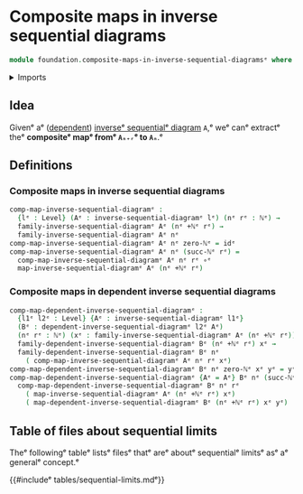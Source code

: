 # Composite maps in inverse sequential diagrams

```agda
module foundation.composite-maps-in-inverse-sequential-diagramsᵉ where
```

<details><summary>Imports</summary>

```agda
open import elementary-number-theory.addition-natural-numbersᵉ
open import elementary-number-theory.natural-numbersᵉ

open import foundation.dependent-inverse-sequential-diagramsᵉ
open import foundation.inverse-sequential-diagramsᵉ
open import foundation.universe-levelsᵉ

open import foundation-core.function-typesᵉ
```

</details>

## Idea

Givenᵉ aᵉ ([dependent](foundation.dependent-inverse-sequential-diagrams.mdᵉ))
[inverseᵉ sequentialᵉ diagram](foundation.inverse-sequential-diagrams.mdᵉ) `A`,ᵉ weᵉ
canᵉ extractᵉ theᵉ **compositeᵉ mapᵉ fromᵉ `Aₙ₊ᵣ`ᵉ to `Aₙ`**.ᵉ

## Definitions

### Composite maps in inverse sequential diagrams

```agda
comp-map-inverse-sequential-diagramᵉ :
  {lᵉ : Level} (Aᵉ : inverse-sequential-diagramᵉ lᵉ) (nᵉ rᵉ : ℕᵉ) →
  family-inverse-sequential-diagramᵉ Aᵉ (nᵉ +ℕᵉ rᵉ) →
  family-inverse-sequential-diagramᵉ Aᵉ nᵉ
comp-map-inverse-sequential-diagramᵉ Aᵉ nᵉ zero-ℕᵉ = idᵉ
comp-map-inverse-sequential-diagramᵉ Aᵉ nᵉ (succ-ℕᵉ rᵉ) =
  comp-map-inverse-sequential-diagramᵉ Aᵉ nᵉ rᵉ ∘ᵉ
  map-inverse-sequential-diagramᵉ Aᵉ (nᵉ +ℕᵉ rᵉ)
```

### Composite maps in dependent inverse sequential diagrams

```agda
comp-map-dependent-inverse-sequential-diagramᵉ :
  {l1ᵉ l2ᵉ : Level} {Aᵉ : inverse-sequential-diagramᵉ l1ᵉ}
  (Bᵉ : dependent-inverse-sequential-diagramᵉ l2ᵉ Aᵉ)
  (nᵉ rᵉ : ℕᵉ) (xᵉ : family-inverse-sequential-diagramᵉ Aᵉ (nᵉ +ℕᵉ rᵉ)) →
  family-dependent-inverse-sequential-diagramᵉ Bᵉ (nᵉ +ℕᵉ rᵉ) xᵉ →
  family-dependent-inverse-sequential-diagramᵉ Bᵉ nᵉ
    ( comp-map-inverse-sequential-diagramᵉ Aᵉ nᵉ rᵉ xᵉ)
comp-map-dependent-inverse-sequential-diagramᵉ Bᵉ nᵉ zero-ℕᵉ xᵉ yᵉ = yᵉ
comp-map-dependent-inverse-sequential-diagramᵉ {Aᵉ = Aᵉ} Bᵉ nᵉ (succ-ℕᵉ rᵉ) xᵉ yᵉ =
  comp-map-dependent-inverse-sequential-diagramᵉ Bᵉ nᵉ rᵉ
    ( map-inverse-sequential-diagramᵉ Aᵉ (nᵉ +ℕᵉ rᵉ) xᵉ)
    ( map-dependent-inverse-sequential-diagramᵉ Bᵉ (nᵉ +ℕᵉ rᵉ) xᵉ yᵉ)
```

## Table of files about sequential limits

Theᵉ followingᵉ tableᵉ listsᵉ filesᵉ thatᵉ areᵉ aboutᵉ sequentialᵉ limitsᵉ asᵉ aᵉ generalᵉ
concept.ᵉ

{{#includeᵉ tables/sequential-limits.mdᵉ}}